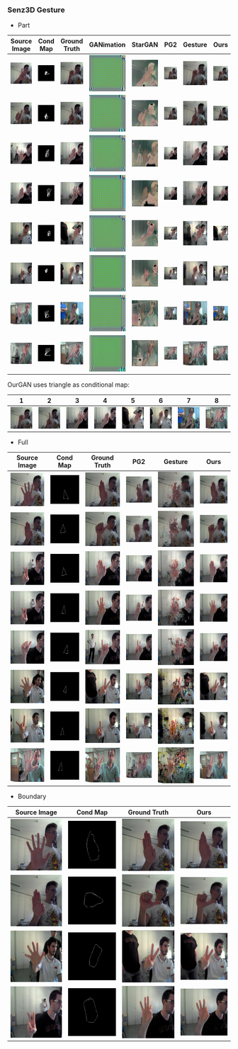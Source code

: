 
### Senz3D Gesture

 - Part

|Source Image|Cond Map|Ground Truth|GANimation|StarGAN|PG2|Gesture|Ours|
|----|----|----|----|----|----|----|----|
|![](./senz3d_part/source-image/S1-G9-7-color-AB-S1-G10-15-color_real_A.png)|![](./senz3d_part/cond-map/S1-G9-7-color-AB-S1-G10-15-color_cond_B.png)|![](./senz3d_part/ground-truth/S1-G9-7-color-AB-S1-G10-15-color_real_B.png)|![](./senz3d_part/ganimation/S1-G9-7-color-AB-S1-G10-15-color_fake_B_masked.png)|![](./senz3d_part/stargan/S1-G9-7-color-AB-S1-G10-15-color_fake_B.png)|![](./senz3d_part/pg2gan/S1-G9-7-color-AB-S1-G10-15-color_fake_B2.png)|![](./senz3d_part/gesturegan-raw/S1-G9-7-color-AB-S1-G10-15-color_fake_B.png)|![](./senz3d_part/rollinggan/S1-G9-7-color-AB-S1-G10-15-color_fake_B2_masked.png)|
|![](./senz3d_part/source-image/S1-G10-6-color-AB-S1-G7-18-color_real_A.png)|![](./senz3d_part/cond-map/S1-G10-6-color-AB-S1-G7-18-color_cond_B.png)|![](./senz3d_part/ground-truth/S1-G10-6-color-AB-S1-G7-18-color_real_B.png)|![](./senz3d_part/ganimation/S1-G10-6-color-AB-S1-G7-18-color_fake_B_masked.png)|![](./senz3d_part/stargan/S1-G10-6-color-AB-S1-G7-18-color_fake_B.png)|![](./senz3d_part/pg2gan/S1-G10-6-color-AB-S1-G7-18-color_fake_B2.png)|![](./senz3d_part/gesturegan-raw/S1-G10-6-color-AB-S1-G7-18-color_fake_B.png)|![](./senz3d_part/rollinggan/S1-G10-6-color-AB-S1-G7-18-color_fake_B2_masked.png)|
|![](./senz3d_part/source-image/S2-G1-18-color-AB-S2-G4-30-color_real_A.png)|![](./senz3d_part/cond-map/S2-G1-18-color-AB-S2-G4-30-color_cond_B.png)|![](./senz3d_part/ground-truth/S2-G1-18-color-AB-S2-G4-30-color_real_B.png)|![](./senz3d_part/ganimation/S2-G1-18-color-AB-S2-G4-30-color_fake_B_masked.png)|![](./senz3d_part/stargan/S2-G1-18-color-AB-S2-G4-30-color_fake_B.png)|![](./senz3d_part/pg2gan/S2-G1-18-color-AB-S2-G4-30-color_fake_B2.png)|![](./senz3d_part/gesturegan-raw/S2-G1-18-color-AB-S2-G4-30-color_fake_B.png)|![](./senz3d_part/rollinggan/S2-G1-18-color-AB-S2-G4-30-color_fake_B2_masked.png)|
|![](./senz3d_part/source-image/S2-G4-9-color-AB-S2-G8-4-color_real_A.png)|![](./senz3d_part/cond-map/S2-G4-9-color-AB-S2-G8-4-color_cond_B.png)|![](./senz3d_part/ground-truth/S2-G4-9-color-AB-S2-G8-4-color_real_B.png)|![](./senz3d_part/ganimation/S2-G4-9-color-AB-S2-G8-4-color_fake_B_masked.png)|![](./senz3d_part/stargan/S2-G4-9-color-AB-S2-G8-4-color_fake_B.png)|![](./senz3d_part/pg2gan/S2-G4-9-color-AB-S2-G8-4-color_fake_B2.png)|![](./senz3d_part/gesturegan-raw/S2-G4-9-color-AB-S2-G8-4-color_fake_B.png)|![](./senz3d_part/rollinggan/S2-G4-9-color-AB-S2-G8-4-color_fake_B2_masked.png)|
|![](./senz3d_part/source-image/S3-G6-3-color-AB-S3-G4-7-color_real_A.png)|![](./senz3d_part/cond-map/S3-G6-3-color-AB-S3-G4-7-color_cond_B.png)|![](./senz3d_part/ground-truth/S3-G6-3-color-AB-S3-G4-7-color_real_B.png)|![](./senz3d_part/ganimation/S3-G6-3-color-AB-S3-G4-7-color_fake_B_masked.png)|![](./senz3d_part/stargan/S3-G6-3-color-AB-S3-G4-7-color_fake_B.png)|![](./senz3d_part/pg2gan/S3-G6-3-color-AB-S3-G4-7-color_fake_B2.png)|![](./senz3d_part/gesturegan-raw/S3-G6-3-color-AB-S3-G4-7-color_fake_B.png)|![](./senz3d_part/rollinggan/S3-G6-3-color-AB-S3-G4-7-color_fake_B2_masked.png)|
|![](./senz3d_part/source-image/S3-G11-6-color-AB-S3-G5-27-color_real_A.png)|![](./senz3d_part/cond-map/S3-G11-6-color-AB-S3-G5-27-color_cond_B.png)|![](./senz3d_part/ground-truth/S3-G11-6-color-AB-S3-G5-27-color_real_B.png)|![](./senz3d_part/ganimation/S3-G11-6-color-AB-S3-G5-27-color_fake_B_masked.png)|![](./senz3d_part/stargan/S3-G11-6-color-AB-S3-G5-27-color_fake_B.png)|![](./senz3d_part/pg2gan/S3-G11-6-color-AB-S3-G5-27-color_fake_B2.png)|![](./senz3d_part/gesturegan-raw/S3-G11-6-color-AB-S3-G5-27-color_fake_B.png)|![](./senz3d_part/rollinggan/S3-G11-6-color-AB-S3-G5-27-color_fake_B2_masked.png)|
|![](./senz3d_part/source-image/S4-G1-21-color-AB-S4-G9-30-color_real_A.png)|![](./senz3d_part/cond-map/S4-G1-21-color-AB-S4-G9-30-color_cond_B.png)|![](./senz3d_part/ground-truth/S4-G1-21-color-AB-S4-G9-30-color_real_B.png)|![](./senz3d_part/ganimation/S4-G1-21-color-AB-S4-G9-30-color_fake_B_masked.png)|![](./senz3d_part/stargan/S4-G1-21-color-AB-S4-G9-30-color_fake_B.png)|![](./senz3d_part/pg2gan/S4-G1-21-color-AB-S4-G9-30-color_fake_B2.png)|![](./senz3d_part/gesturegan-raw/S4-G1-21-color-AB-S4-G9-30-color_fake_B.png)|![](./senz3d_part/rollinggan/S4-G1-21-color-AB-S4-G9-30-color_fake_B2_masked.png)|
|![](./senz3d_part/source-image/S4-G8-21-color-AB-S4-G1-13-color_real_A.png)|![](./senz3d_part/cond-map/S4-G8-21-color-AB-S4-G1-13-color_cond_B.png)|![](./senz3d_part/ground-truth/S4-G8-21-color-AB-S4-G1-13-color_real_B.png)|![](./senz3d_part/ganimation/S4-G8-21-color-AB-S4-G1-13-color_fake_B_masked.png)|![](./senz3d_part/stargan/S4-G8-21-color-AB-S4-G1-13-color_fake_B.png)|![](./senz3d_part/pg2gan/S4-G8-21-color-AB-S4-G1-13-color_fake_B2.png)|![](./senz3d_part/gesturegan-raw/S4-G8-21-color-AB-S4-G1-13-color_fake_B.png)|![](./senz3d_part/rollinggan/S4-G8-21-color-AB-S4-G1-13-color_fake_B2_masked.png)|

OurGAN uses triangle as conditional map:

|1|2|3|4|5|6|7|8|
|----|----|----|----|----|----|----|----|
|![](./senz3d_part/rollinggan-triangle/S1-G9-7-color-AB-S1-G10-15-color_fake_B2_masked.png)|![](./senz3d_part/rollinggan-triangle/S1-G10-6-color-AB-S1-G7-18-color_fake_B2_masked.png)|![](./senz3d_part/rollinggan-triangle/S2-G4-9-color-AB-S2-G8-4-color_fake_B2_masked.png)|![](./senz3d_part/rollinggan-triangle/S2-G1-18-color-AB-S2-G4-30-color_fake_B2_masked.png)|![](./senz3d_part/rollinggan-triangle/S3-G6-3-color-AB-S3-G4-7-color_fake_B2_masked.png)|![](./senz3d_part/rollinggan-triangle/S3-G11-6-color-AB-S3-G5-27-color_fake_B2_masked.png)|![](./senz3d_part/rollinggan-triangle/S4-G1-21-color-AB-S4-G9-30-color_fake_B2_masked.png)|![](./senz3d_part/rollinggan-triangle/S4-G8-21-color-AB-S4-G1-13-color_fake_B2_masked.png)|

 - Full

|Source Image|Cond Map|Ground Truth|PG2|Gesture|Ours|
|----|----|----|----|----|----|
|![](./senz3d_full/source-image/S1-G1-16-color-AB-S1-G4-26-color_real_A.png)|![](./senz3d_full/cond-map-t/S1-G1-16-color-AB-S1-G4-26-color_cond_B.png)|![](./senz3d_full/ground-truth/S1-G1-16-color-AB-S1-G4-26-color_real_B.png)|![](./senz3d_full/pg2gan/S1-G1-16-color-AB-S1-G4-26-color_fake_B2.png)|![](./senz3d_full/gesturegan/S1-G1-16-color-AB-S1-G4-26-color_fake_B.png)|![](./senz3d_full/rollinggan-t/S1-G1-16-color-AB-S1-G4-26-color_fake_B2_masked.png)|
|![](./senz3d_full/source-image/S1-G4-18-color-AB-S1-G10-27-color_real_A.png)|![](./senz3d_full/cond-map-t/S1-G4-18-color-AB-S1-G10-27-color_cond_B.png)|![](./senz3d_full/ground-truth/S1-G4-18-color-AB-S1-G10-27-color_real_B.png)|![](./senz3d_full/pg2gan/S1-G4-18-color-AB-S1-G10-27-color_fake_B2.png)|![](./senz3d_full/gesturegan/S1-G4-18-color-AB-S1-G10-27-color_fake_B.png)|![](./senz3d_full/rollinggan-t/S1-G4-18-color-AB-S1-G10-27-color_fake_B2_masked.png)|
|![](./senz3d_full/source-image/S2-G2-16-color-AB-S2-G4-29-color_real_A.png)|![](./senz3d_full/cond-map-t/S2-G2-16-color-AB-S2-G4-29-color_cond_B.png)|![](./senz3d_full/ground-truth/S2-G2-16-color-AB-S2-G4-29-color_real_B.png)|![](./senz3d_full/pg2gan/S2-G2-16-color-AB-S2-G4-29-color_fake_B2.png)|![](./senz3d_full/gesturegan/S2-G2-16-color-AB-S2-G4-29-color_fake_B.png)|![](./senz3d_full/rollinggan-t/S2-G2-16-color-AB-S2-G4-29-color_fake_B2_masked.png)|
|![](./senz3d_full/source-image/S2-G2-22-color-AB-S2-G9-30-color_real_A.png)|![](./senz3d_full/cond-map-t/S2-G2-22-color-AB-S2-G9-30-color_cond_B.png)|![](./senz3d_full/ground-truth/S2-G2-22-color-AB-S2-G9-30-color_real_B.png)|![](./senz3d_full/pg2gan/S2-G2-22-color-AB-S2-G9-30-color_fake_B2.png)|![](./senz3d_full/gesturegan/S2-G2-22-color-AB-S2-G9-30-color_fake_B.png)|![](./senz3d_full/rollinggan-t/S2-G2-22-color-AB-S2-G9-30-color_fake_B2_masked.png)|
|![](./senz3d_full/source-image/S2-G10-16-color-AB-S2-G11-27-color_real_A.png)|![](./senz3d_full/cond-map-t/S2-G10-16-color-AB-S2-G11-27-color_cond_B.png)|![](./senz3d_full/ground-truth/S2-G10-16-color-AB-S2-G11-27-color_real_B.png)|![](./senz3d_full/pg2gan/S2-G10-16-color-AB-S2-G11-27-color_fake_B2.png)|![](./senz3d_full/gesturegan/S2-G10-16-color-AB-S2-G11-27-color_fake_B.png)|![](./senz3d_full/rollinggan-t/S2-G10-16-color-AB-S2-G11-27-color_fake_B2_masked.png)|
|![](./senz3d_full/source-image/S3-G1-17-color-AB-S3-G2-30-color_real_A.png)|![](./senz3d_full/cond-map-t/S3-G1-17-color-AB-S3-G2-30-color_cond_B.png)|![](./senz3d_full/ground-truth/S3-G1-17-color-AB-S3-G2-30-color_real_B.png)|![](./senz3d_full/pg2gan/S3-G1-17-color-AB-S3-G2-30-color_fake_B2.png)|![](./senz3d_full/gesturegan/S3-G1-17-color-AB-S3-G2-30-color_fake_B.png)|![](./senz3d_full/rollinggan-t/S3-G1-17-color-AB-S3-G2-30-color_fake_B2_masked.png)|
|![](./senz3d_full/source-image/S3-G6-28-color-AB-S3-G7-28-color_real_A.png)|![](./senz3d_full/cond-map-t/S3-G6-28-color-AB-S3-G7-28-color_cond_B.png)|![](./senz3d_full/ground-truth/S3-G6-28-color-AB-S3-G7-28-color_real_B.png)|![](./senz3d_full/pg2gan/S3-G6-28-color-AB-S3-G7-28-color_fake_B2.png)|![](./senz3d_full/gesturegan/S3-G6-28-color-AB-S3-G7-28-color_fake_B.png)|![](./senz3d_full/rollinggan-t/S3-G6-28-color-AB-S3-G7-28-color_fake_B2_masked.png)|
|![](./senz3d_full/source-image/S4-G1-16-color-AB-S4-G2-30-color_real_A.png)|![](./senz3d_full/cond-map-t/S4-G1-16-color-AB-S4-G2-30-color_cond_B.png)|![](./senz3d_full/ground-truth/S4-G1-16-color-AB-S4-G2-30-color_real_B.png)|![](./senz3d_full/pg2gan/S4-G1-16-color-AB-S4-G2-30-color_fake_B2.png)|![](./senz3d_full/gesturegan/S4-G1-16-color-AB-S4-G2-30-color_fake_B.png)|![](./senz3d_full/rollinggan-t/S4-G1-16-color-AB-S4-G2-30-color_fake_B2_masked.png)|


 - Boundary

|Source Image|Cond Map|Ground Truth|Ours|
|----|----|----|----|
|![](./senz3d_full/source-image/S1-G1-16-color-AB-S1-G4-26-color_real_A.png)|![](./senz3d_full/cond-map-b/S1-G1-16-color-AB-S1-G4-26-color_cond_B.png)|![](./senz3d_full/ground-truth/S1-G1-16-color-AB-S1-G4-26-color_real_B.png)|![](./senz3d_full/rollinggan-b/S1-G1-16-color-AB-S1-G4-26-color_fake_B2_masked.png)|
|![](./senz3d_full/source-image/S1-G4-18-color-AB-S1-G10-26-color_real_A.png)|![](./senz3d_full/cond-map-b/S1-G4-18-color-AB-S1-G10-26-color_cond_B.png)|![](./senz3d_full/ground-truth/S1-G4-18-color-AB-S1-G10-26-color_real_B.png)|![](./senz3d_full/rollinggan-b/S1-G4-18-color-AB-S1-G10-26-color_fake_B2_masked.png)|
|![](./senz3d_full/source-image/S3-G1-17-color-AB-S3-G2-30-color_real_A.png)|![](./senz3d_full/cond-map-b/S3-G1-17-color-AB-S3-G2-30-color_cond_B.png)|![](./senz3d_full/ground-truth/S3-G1-17-color-AB-S3-G2-30-color_real_B.png)|![](./senz3d_full/rollinggan-b/S3-G1-17-color-AB-S3-G2-30-color_fake_B2_masked.png)|
|![](./senz3d_full/source-image/S2-G2-22-color-AB-S2-G9-30-color_real_A.png)|![](./senz3d_full/cond-map-b/S2-G2-22-color-AB-S2-G9-30-color_cond_B.png)|![](./senz3d_full/ground-truth/S2-G2-22-color-AB-S2-G9-30-color_real_B.png)|![](./senz3d_full/rollinggan-b/S2-G2-22-color-AB-S2-G9-30-color_fake_B2_masked.png)|
